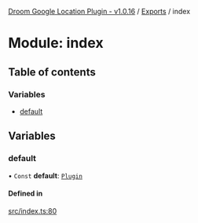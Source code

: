 [Droom Google Location Plugin - v1.0.16](../README.md) / [Exports](../modules.md) / index

# Module: index

## Table of contents

### Variables

- [default](index.md#default)

## Variables

### default

• `Const` **default**: [`Plugin`](../interfaces/interface_plugin.Plugin.md)

#### Defined in

[src/index.ts:80](https://github.com/hitendrarao/location/blob/3787eba/src/index.ts#L80)
